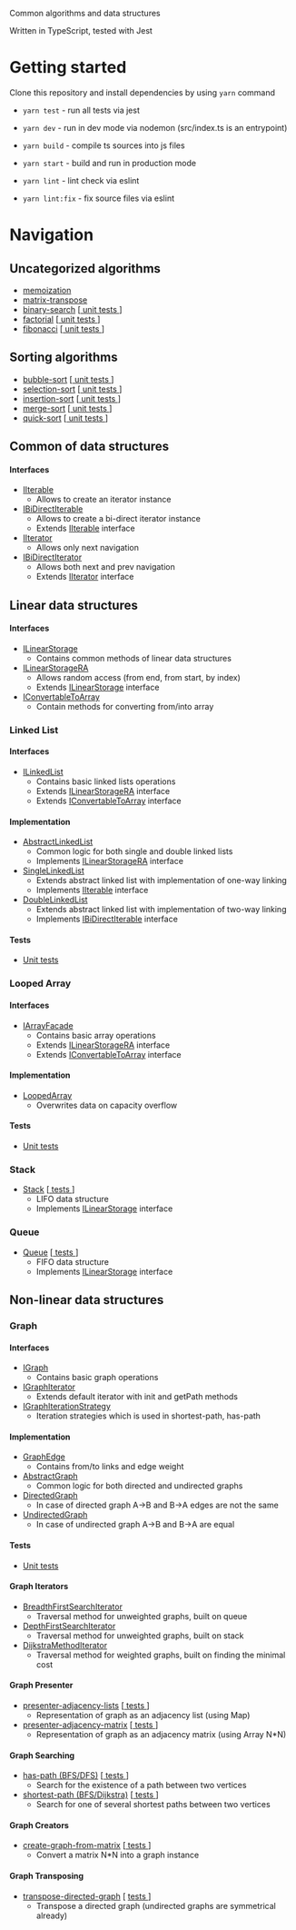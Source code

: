 Common algorithms and data structures

Written in TypeScript, tested with Jest

# Getting started

Clone this repository and install dependencies by using `yarn` command

+ `yarn test` - run all tests via jest  

+ `yarn dev` - run in dev mode via nodemon (src/index.ts is an entrypoint)

+ `yarn build` - compile ts sources into js files

+ `yarn start` - build and run in production mode

+ `yarn lint` - lint check via eslint

+ `yarn lint:fix` - fix source files via eslint



# Navigation

## Uncategorized algorithms
+ [memoization](src/utils.ts)
+ [matrix-transpose](src/utils.ts)
+ [binary-search](src/algorithms/binary-search.ts) [[ unit tests ](test/binary-search.test.ts)]
+ [factorial](src/algorithms/factorial.ts) [[ unit tests ](test/factorial.test.ts)]
+ [fibonacci](src/algorithms/fibonacci.ts) [[ unit tests ](test/fibonacci.test.ts)]

## Sorting algorithms
+ [bubble-sort](src/algorithms/sorts/bubble-sort.ts) [[ unit tests ](test/sorts.test.ts)]
+ [selection-sort](src/algorithms/sorts/select-sort.ts) [[ unit tests ](test/sorts.test.ts)]
+ [insertion-sort](src/algorithms/sorts/insertion-sort.ts) [[ unit tests ](test/sorts.test.ts)]
+ [merge-sort](src/algorithms/sorts/merge-sort.ts) [[ unit tests ](test/sorts.test.ts)]
+ [quick-sort](src/algorithms/sorts/quick-sort.ts) [[ unit tests ](test/sorts.test.ts)]



## Common of data structures

#### Interfaces
+ [IIterable](src/types/IIterable.ts)
  + Allows to create an iterator instance
+ [IBiDirectIterable](src/types/IBiDirectIterable.ts)
  + Allows to create a bi-direct iterator instance
  + Extends [IIterable](src/types/IIterable.ts) interface
+ [IIterator](src/types/IIterator.ts)
  + Allows only next navigation
+ [IBiDirectIterator](src/types/IBiDirectIterator.ts)
  + Allows both next and prev navigation
  + Extends [IIterator](src/types/IIterator.ts) interface


## Linear data structures

#### Interfaces
+ [ILinearStorage](src/types/ILinearStorage.ts)
  + Contains common methods of linear data structures
+ [ILinearStorageRA](src/types/ILinearStorageRA.ts) 
  + Allows random access (from end, from start, by index)
  + Extends [ILinearStorage](src/types/ILinearStorage.ts) interface
+ [IConvertableToArray](src/types/IConvertableToArray.ts)
  + Contain methods for converting from/into array


### Linked List
#### Interfaces
+ [ILinkedList](src/types/ILinkedList.ts)
  + Contains basic linked lists operations
  + Extends [ILinearStorageRA](src/types/ILinearStorageRA.ts) interface
  + Extends [IConvertableToArray](src/types/IConvertableToArray.ts) interface
#### Implementation
+ [AbstractLinkedList](src/data-structures/LinkedList/AbstractLinkedList.ts)
  + Common logic for both single and double linked lists
  + Implements [ILinearStorageRA](src/types/ILinearStorageRA.ts) interface
+ [SingleLinkedList](src/data-structures/LinkedList/SingleLinkedList/SingleLinkedList.ts) 
  + Extends abstract linked list with implementation of one-way linking
  + Implements [IIterable](src/types/IIterable.ts) interface
+ [DoubleLinkedList](src/data-structures/LinkedList/DoubleLinkedList/DoubleLinkedList.ts)
  + Extends abstract linked list with implementation of two-way linking
  + Implements [IBiDirectIterable](src/types/IBiDirectIterable.ts) interface
#### Tests
  + [ Unit tests ](test/linked-list.test.ts)


### Looped Array
#### Interfaces
+ [IArrayFacade](src/types/IArrayFacade.ts)
  + Contains basic array operations
  + Extends [ILinearStorageRA](src/types/ILinearStorageRA.ts) interface
  + Extends [IConvertableToArray](src/types/IConvertableToArray.ts) interface
#### Implementation
+ [LoopedArray](src/data-structures/LoopedArray/LoopedArray.ts) 
  + Overwrites data on capacity overflow
#### Tests
+ [ Unit tests ](test/looped-array.test.ts)


### Stack
+ [Stack](src/data-structures/Stack/Stack.ts) [[ tests ](test/stack.test.ts)]
  + LIFO data structure
  + Implements [ILinearStorage](src/types/ILinearStorage.ts) interface


### Queue
+ [Queue](src/data-structures/Queue/Queue.ts) [[ tests ](test/queue.test.ts)]
  + FIFO data structure
  + Implements [ILinearStorage](src/types/ILinearStorage.ts) interface
  


## Non-linear data structures

### Graph
#### Interfaces
+ [IGraph](src/types/IGraph.ts)
  + Contains basic graph operations  
+ [IGraphIterator](src/types/IGraphIterator.ts)
  + Extends default iterator with init and getPath methods
+ [IGraphIterationStrategy](src/types/IGraphIterationStrategy.ts)
  + Iteration strategies which is used in shortest-path, has-path 
#### Implementation
+ [GraphEdge](src/data-structures/Graph/GraphEdge.ts)
  + Contains from/to links and edge weight
+ [AbstractGraph](src/data-structures/Graph/AbstractGraph.ts)
  + Common logic for both directed and undirected graphs
+ [DirectedGraph](src/data-structures/Graph/DirectedGraph.ts) 
  + In case of directed graph A->B and B->A edges are not the same
+ [UndirectedGraph](src/data-structures/Graph/UndirectedGraph.ts) 
  + In case of undirected graph A->B and B->A are equal
#### Tests
  + [ Unit tests ](test/graph.test.ts)


#### Graph Iterators

+ [BreadthFirstSearchIterator](src/data-structures/Graph/iterator/GraphIteratorBFS.ts)
  + Traversal method for unweighted graphs, built on queue
+ [DepthFirstSearchIterator](src/data-structures/Graph/iterator/GraphIteratorDFS.ts)
  + Traversal method for unweighted graphs, built on stack 
+ [DijkstraMethodIterator](src/data-structures/Graph/iterator/GraphIteratorDijkstra.ts)
  + Traversal method for weighted graphs, built on finding the minimal cost


#### Graph Presenter
+ [presenter-adjacency-lists](src/data-structures/Graph/presenter/presenterAdjacencyLists.ts)  [[ tests ](test/graph.presenter.lists.test.ts)]
  + Representation of graph as an adjacency list (using Map)
+ [presenter-adjacency-matrix](src/data-structures/Graph/presenter/presenterAdjacencyMatrix.ts)  [[ tests ](test/graph.presenter.matrix.test.ts)]
  + Representation of graph as an adjacency matrix (using Array N*N)


#### Graph Searching
+ [has-path (BFS/DFS)](src/data-structures/Graph/searching/hasPath.ts)  [[ tests ](test/graph.has-path.test.ts)]
    + Search for the existence of a path between two vertices
+ [shortest-path (BFS/Dijkstra)](src/data-structures/Graph/searching/shortestPath.ts)  [[ tests ](test/graph.shortest-path.test.ts)]
  + Search for one of several shortest paths between two vertices

#### Graph Creators
+ [create-graph-from-matrix](src/helpers/createGraphFromMatrix.ts)  [[ tests ](test/graph.create-from-matrix.test.ts)]
  + Convert a matrix N*N into a graph instance


#### Graph Transposing
+ [transpose-directed-graph](src/data-structures/Graph/transposing/transposeDirectedGraph.ts)  [ [ tests ](test/graph.transpose.test.ts)]
  + Transpose a directed graph (undirected graphs are symmetrical already)

